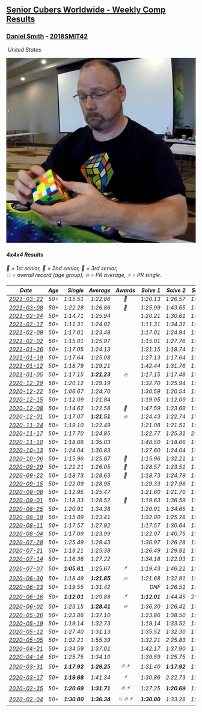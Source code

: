 <style>table {white-space: nowrap;}</style>
<link rel="stylesheet" type="text/css" href="/scw-comp/css/flags.css" />

## [Senior Cubers Worldwide - Weekly Comp Results](/scw-comp/results/)
### [Daniel Smith](README.md) - [2018SMIT42](https://www.worldcubeassociation.org/persons/2018SMIT42?event=444)

<i class="flag flag-US" />&nbsp;United States

![Daniel Smith](1570678334.png)

#### 4x4x4 Results

<span style="white-space: nowrap;">🥇 = 1st senior</span>, <span style="white-space: nowrap;">🥈 = 2nd senior</span>, <span style="white-space: nowrap;">🥉 = 3rd senior</span>, <span style="white-space: nowrap;">💥 = overall record (age group)</span>, <span style="white-space: nowrap;">🔥 = PR average</span>, <span style="white-space: nowrap;">⚡ = PR single</span>.

| Date | Age | Single | Average | Awards | Solve 1 | Solve 2 | Solve 3 | Solve 4 | Solve 5 | Video |
| :--: | :--: | --: | --: | :--: | --: | --: | --: | --: | --: | :-- |
| [2021-03-22](../../results/2021-03-22/444.md) | 50+ | 1:15.51 | 1:22.86 | 🥈 | 1:20.13 | 1:26.57 | 1:23.69 | 1:24.76 | 1:15.51 | [Desktop](https://www.facebook.com/events/2537500386546221/permalink/2547157865580473) / [Mobile](https://m.facebook.com/events/2537500386546221?view=permalink&id=2547157865580473) |
| [2021-03-08](../../results/2021-03-08/444.md) | 50+ | 1:22.28 | 1:26.86 | 🥈 | 1:25.99 | 1:43.65 | 1:22.28 | 1:24.92 | 1:29.67 | [Desktop](https://www.facebook.com/events/161142189072151/permalink/167603105092726) / [Mobile](https://m.facebook.com/events/161142189072151?view=permalink&id=167603105092726) |
| [2021-02-24](../../results/2021-02-24/444.md) | 50+ | 1:14.71 | 1:25.94 |  | 1:20.21 | 1:30.61 | 1:14.71 | 1:27.62 | 1:30.00 | [Desktop](https://www.facebook.com/events/256148192722702/permalink/263226612014860) / [Mobile](https://m.facebook.com/events/256148192722702?view=permalink&id=263226612014860) |
| [2021-02-17](../../results/2021-02-17/444.md) | 50+ | 1:11.31 | 1:24.02 |  | 1:11.31 | 1:34.32 | 1:19.09 | 1:18.64 | 1:53.16 | [Desktop](https://www.facebook.com/events/1341827372862028/permalink/1345375442507221) / [Mobile](https://m.facebook.com/events/1341827372862028?view=permalink&id=1345375442507221) |
| [2021-02-09](../../results/2021-02-09/444.md) | 50+ | 1:17.01 | 1:23.48 |  | 1:17.01 | 1:24.94 | 1:21.31 | 1:41.68 | 1:24.18 | [Desktop](https://www.facebook.com/events/1072787469872680/permalink/1076543652830395) / [Mobile](https://m.facebook.com/events/1072787469872680?view=permalink&id=1076543652830395) |
| [2021-02-02](../../results/2021-02-02/444.md) | 50+ | 1:15.01 | 1:25.97 |  | 1:15.01 | 1:27.76 | 1:23.00 | 1:27.14 | 1:28.40 | [Desktop](https://www.facebook.com/events/419241732746821/permalink/422245352446459) / [Mobile](https://m.facebook.com/events/419241732746821?view=permalink&id=422245352446459) |
| [2021-01-26](../../results/2021-01-26/444.md) | 50+ | 1:17.05 | 1:24.13 |  | 1:21.15 | 1:19.74 | 1:17.05 | 1:36.83 | 1:31.50 | [Desktop](https://www.facebook.com/events/886756952081472/permalink/890293608394473) / [Mobile](https://m.facebook.com/events/886756952081472?view=permalink&id=890293608394473) |
| [2021-01-19](../../results/2021-01-19/444.md) | 50+ | 1:17.64 | 1:25.08 |  | 1:27.13 | 1:17.64 | 1:18.42 | 1:29.68 | 1:31.74 | [Desktop](https://www.facebook.com/events/801984480354340/permalink/804871646732290) / [Mobile](https://m.facebook.com/events/801984480354340?view=permalink&id=804871646732290) |
| [2021-01-12](../../results/2021-01-12/444.md) | 50+ | 1:18.79 | 1:29.21 |  | 1:42.44 | 1:31.76 | 1:26.00 | 1:29.86 | 1:18.79 | [Desktop](https://www.facebook.com/events/412251730086008/permalink/415977633046751) / [Mobile](https://m.facebook.com/events/412251730086008?view=permalink&id=415977633046751) |
| [2021-01-05](../../results/2021-01-05/444.md) | 50+ | 1:17.15 | **1:21.23** | 🔥 | 1:17.15 | 1:17.48 | 1:23.91 | 1:23.35 | 1:22.87 | [Desktop](https://www.facebook.com/events/438895340619582/permalink/442903180218798) / [Mobile](https://m.facebook.com/events/438895340619582?view=permalink&id=442903180218798) |
| [2020-12-29](../../results/2020-12-29/444.md) | 50+ | 1:20.12 | 1:29.19 |  | 1:32.70 | 1:25.94 | 1:28.94 | 1:20.12 | DNF | [Desktop](https://www.facebook.com/events/1086076581855919/permalink/1089655764831334) / [Mobile](https://m.facebook.com/events/1086076581855919?view=permalink&id=1089655764831334) |
| [2020-12-22](../../results/2020-12-22/444.md) | 50+ | 1:06.67 | 1:24.70 |  | 1:30.59 | 1:20.54 | 1:06.67 | 1:33.26 | 1:22.97 | [Desktop](https://www.facebook.com/events/202563571576862/permalink/207989661034253) / [Mobile](https://m.facebook.com/events/202563571576862?view=permalink&id=207989661034253) |
| [2020-12-15](../../results/2020-12-15/444.md) | 50+ | 1:12.09 | 1:21.84 |  | 1:19.05 | 1:12.09 | 1:16.48 | 1:32.89 | 1:29.98 | [Desktop](https://www.facebook.com/events/380879093195746/permalink/384573952826260) / [Mobile](https://m.facebook.com/events/380879093195746?view=permalink&id=384573952826260) |
| [2020-12-08](../../results/2020-12-08/444.md) | 50+ | 1:14.62 | 1:22.58 | 🥉 | 1:47.59 | 1:23.69 | 1:25.63 | 1:14.62 | 1:18.42 | [Desktop](https://www.facebook.com/events/209111367450307/permalink/213390027022441) / [Mobile](https://m.facebook.com/events/209111367450307?view=permalink&id=213390027022441) |
| [2020-12-01](../../results/2020-12-01/444.md) | 50+ | 1:17.07 | **1:21.51** | 🔥 | 1:24.43 | 1:22.74 | 1:31.81 | 1:17.07 | 1:17.35 | [Desktop](https://www.facebook.com/events/1067911153659963/permalink/1072385919879153) / [Mobile](https://m.facebook.com/events/1067911153659963?view=permalink&id=1072385919879153) |
| [2020-11-24](../../results/2020-11-24/444.md) | 50+ | 1:19.10 | 1:22.49 |  | 1:21.08 | 1:21.51 | 1:19.10 | 1:31.26 | 1:24.88 | [Desktop](https://www.facebook.com/events/383885642947563/permalink/388199112516216) / [Mobile](https://m.facebook.com/events/383885642947563?view=permalink&id=388199112516216) |
| [2020-11-17](../../results/2020-11-17/444.md) | 50+ | 1:17.70 | 1:24.85 |  | 1:22.77 | 1:25.31 | 2:15.89 | 1:26.46 | 1:17.70 | [Desktop](https://www.facebook.com/events/385577379164063/permalink/389787758743025) / [Mobile](https://m.facebook.com/events/385577379164063?view=permalink&id=389787758743025) |
| [2020-11-10](../../results/2020-11-10/444.md) | 50+ | 1:18.66 | 1:35.03 |  | 1:48.50 | 1:18.66 | 1:30.19 | 1:37.31 | 1:37.60 | [Desktop](https://www.facebook.com/events/2956286364603224/permalink/2963678893863971) / [Mobile](https://m.facebook.com/events/2956286364603224?view=permalink&id=2963678893863971) |
| [2020-10-13](../../results/2020-10-13/444.md) | 50+ | 1:24.04 | 1:30.83 |  | 1:27.60 | 1:24.04 | 1:26.63 | 1:38.25 | 1:38.67 | [Desktop](https://www.facebook.com/events/746942356162446/permalink/751733412350007) / [Mobile](https://m.facebook.com/events/746942356162446?view=permalink&id=751733412350007) |
| [2020-10-06](../../results/2020-10-06/444.md) | 50+ | 1:15.96 | 1:25.87 | 🥉 | 1:15.96 | 1:32.21 | 1:24.99 | 1:47.24 | 1:20.42 | [Desktop](https://www.facebook.com/events/427181104911253/permalink/437238780572152) / [Mobile](https://m.facebook.com/events/427181104911253?view=permalink&id=437238780572152) |
| [2020-09-29](../../results/2020-09-29/444.md) | 50+ | 1:21.21 | 1:26.05 | 🥈 | 1:28.57 | 1:23.51 | 1:27.12 | 1:27.51 | 1:21.21 | [Desktop](https://www.facebook.com/events/427181104911253/permalink/431743861121644) / [Mobile](https://m.facebook.com/events/427181104911253?view=permalink&id=431743861121644) |
| [2020-09-22](../../results/2020-09-22/444.md) | 50+ | 1:18.73 | 1:28.63 | 🥉 | 1:18.73 | 1:24.79 | 1:27.12 | 1:41.60 | 1:33.99 | [Desktop](https://www.facebook.com/events/342541897161786/permalink/346735893409053) / [Mobile](https://m.facebook.com/events/342541897161786?view=permalink&id=346735893409053) |
| [2020-09-15](../../results/2020-09-15/444.md) | 50+ | 1:22.09 | 1:28.95 |  | 1:29.33 | 1:27.96 | 1:29.57 | 1:33.26 | 1:22.09 | [Desktop](https://www.facebook.com/events/655903882008117/permalink/661765348088637) / [Mobile](https://m.facebook.com/events/655903882008117?view=permalink&id=661765348088637) |
| [2020-09-08](../../results/2020-09-08/444.md) | 50+ | 1:12.95 | 1:25.47 |  | 1:21.60 | 1:21.70 | 1:12.95 | 1:43.77 | 1:33.11 | [Desktop](https://www.facebook.com/events/655903882008117/permalink/656010341997471) / [Mobile](https://m.facebook.com/events/655903882008117?view=permalink&id=656010341997471) |
| [2020-09-01](../../results/2020-09-01/444.md) | 50+ | 1:18.33 | 1:28.52 | 🥉 | 1:19.63 | 1:36.59 | 1:29.33 | 1:39.67 | 1:18.33 | [Desktop](https://www.facebook.com/events/987180995036806/permalink/992470331174539) / [Mobile](https://m.facebook.com/events/987180995036806?view=permalink&id=992470331174539) |
| [2020-08-25](../../results/2020-08-25/444.md) | 50+ | 1:20.91 | 1:34.38 |  | 1:20.91 | 1:34.65 | 1:38.07 | 1:30.41 | 1:40.41 | [Desktop](https://www.facebook.com/events/375269430142971/permalink/379899466346634) / [Mobile](https://m.facebook.com/events/375269430142971?view=permalink&id=379899466346634) |
| [2020-08-18](../../results/2020-08-18/444.md) | 50+ | 1:15.89 | 1:23.41 |  | 1:32.80 | 1:25.28 | 1:21.41 | 1:23.55 | 1:15.89 | [Desktop](https://www.facebook.com/events/3231806576868309/permalink/3252007768181523) / [Mobile](https://m.facebook.com/events/3231806576868309?view=permalink&id=3252007768181523) |
| [2020-08-11](../../results/2020-08-11/444.md) | 50+ | 1:17.57 | 1:27.92 |  | 1:17.57 | 1:30.64 | 1:26.65 | 1:30.76 | 1:26.46 | [Desktop](https://www.facebook.com/events/1112228215845470/permalink/1117137262021232) / [Mobile](https://m.facebook.com/events/1112228215845470?view=permalink&id=1117137262021232) |
| [2020-08-04](../../results/2020-08-04/444.md) | 50+ | 1:17.09 | 1:23.99 |  | 1:22.07 | 1:40.75 | 1:27.19 | 1:22.70 | 1:17.09 | [Desktop](https://www.facebook.com/events/770016233779888/permalink/775225113259000) / [Mobile](https://m.facebook.com/events/770016233779888?view=permalink&id=775225113259000) |
| [2020-07-28](../../results/2020-07-28/444.md) | 50+ | 1:25.49 | 1:28.43 |  | 1:30.97 | 1:26.28 | 1:29.14 | 1:25.49 | 1:29.86 | [Desktop](https://www.facebook.com/events/299658408049797/permalink/304803070868664) / [Mobile](https://m.facebook.com/events/299658408049797?view=permalink&id=304803070868664) |
| [2020-07-21](../../results/2020-07-21/444.md) | 50+ | 1:19.21 | 1:25.38 |  | 1:26.49 | 1:29.91 | 1:27.68 | 1:19.21 | 1:21.96 | [Desktop](https://www.facebook.com/events/3081159145282455/permalink/3097459720319064) / [Mobile](https://m.facebook.com/events/3081159145282455?view=permalink&id=3097459720319064) |
| [2020-07-14](../../results/2020-07-14/444.md) | 50+ | 1:16.36 | 1:27.22 |  | 1:34.18 | 1:22.93 | 1:38.37 | 1:24.55 | 1:16.36 | [Desktop](https://www.facebook.com/events/2729568740635198/permalink/2734110893514316) / [Mobile](https://m.facebook.com/events/2729568740635198?view=permalink&id=2734110893514316) |
| [2020-07-07](../../results/2020-07-07/444.md) | 50+ | **1:05.61** | 1:25.67 | ⚡ | 1:19.43 | 1:46.21 | 1:29.95 | 1:27.63 | **1:05.61** | [Desktop](https://www.facebook.com/events/307625317040136/permalink/311930559942945) / [Mobile](https://m.facebook.com/events/307625317040136?view=permalink&id=311930559942945) |
| [2020-06-30](../../results/2020-06-30/444.md) | 50+ | 1:18.49 | **1:21.85** | 🔥 | 1:21.68 | 1:32.91 | 1:18.49 | 1:25.28 | 1:18.60 | [Desktop](https://www.facebook.com/events/284746466306313/permalink/289286089185684) / [Mobile](https://m.facebook.com/events/284746466306313?view=permalink&id=289286089185684) |
| [2020-06-23](../../results/2020-06-23/444.md) | 50+ | 1:19.55 | 1:31.42 |  | DNF | 1:26.51 | 1:19.55 | 1:34.01 | 1:33.75 | [Desktop](https://www.facebook.com/events/268636114456043/permalink/281908189795502) / [Mobile](https://m.facebook.com/events/268636114456043?view=permalink&id=281908189795502) |
| [2020-06-16](../../results/2020-06-16/444.md) | 50+ | **1:12.01** | 1:29.88 | ⚡ | **1:12.01** | 1:44.45 | 2:05.62 | 1:19.71 | 1:25.47 | [Desktop](https://www.facebook.com/events/256188575607890/permalink/260576965169051) / [Mobile](https://m.facebook.com/events/256188575607890?view=permalink&id=260576965169051) |
| [2020-06-02](../../results/2020-06-02/444.md) | 50+ | 1:23.15 | **1:28.41** | 🔥 | 1:36.30 | 1:26.41 | 1:23.15 | 1:35.64 | 1:23.19 | [Desktop](https://www.facebook.com/events/573401076937046/permalink/578239283119892) / [Mobile](https://m.facebook.com/events/573401076937046?view=permalink&id=578239283119892) |
| [2020-05-26](../../results/2020-05-26/444.md) | 50+ | 1:23.86 | 1:37.10 |  | 1:23.86 | 1:38.50 | 1:44.99 | 1:50.58 | 1:27.80 | [Desktop](https://www.facebook.com/events/637852836799991/permalink/641464449772163) / [Mobile](https://m.facebook.com/events/637852836799991?view=permalink&id=641464449772163) |
| [2020-05-19](../../results/2020-05-19/444.md) | 50+ | 1:19.14 | 1:32.73 |  | 1:19.14 | 1:33.52 | 1:38.56 | 1:26.12 | 1:46.02 | [Desktop](https://www.facebook.com/events/201300894172579/permalink/204240630545272) / [Mobile](https://m.facebook.com/events/201300894172579?view=permalink&id=204240630545272) |
| [2020-05-12](../../results/2020-05-12/444.md) | 50+ | 1:27.40 | 1:31.13 |  | 1:35.52 | 1:32.30 | 1:27.40 | 1:29.10 | 1:31.99 | [Desktop](https://www.facebook.com/events/276138643524223/permalink/279669073171180) / [Mobile](https://m.facebook.com/events/276138643524223?view=permalink&id=279669073171180) |
| [2020-05-05](../../results/2020-05-05/444.md) | 50+ | 1:32.21 | 1:55.39 |  | 1:32.21 | 2:25.83 | 1:47.76 | 1:32.58 | DNF | [Desktop](https://www.facebook.com/events/557526585195168/permalink/562120181402475) / [Mobile](https://m.facebook.com/events/557526585195168?view=permalink&id=562120181402475) |
| [2020-04-21](../../results/2020-04-21/444.md) | 50+ | 1:34.59 | 1:37.01 |  | 1:42.17 | 1:37.90 | 1:34.59 | 1:37.68 | 1:35.44 | [Desktop](https://www.facebook.com/events/538096063773916/permalink/542802749969914) / [Mobile](https://m.facebook.com/events/538096063773916?view=permalink&id=542802749969914) |
| [2020-04-14](../../results/2020-04-14/444.md) | 50+ | 1:25.75 | 1:34.10 |  | 1:39.59 | 1:25.75 | 1:29.21 | 1:37.85 | 1:35.23 | [Desktop](https://www.facebook.com/events/1400953806773430/permalink/1405757922959685) / [Mobile](https://m.facebook.com/events/1400953806773430?view=permalink&id=1405757922959685) |
| [2020-03-31](../../results/2020-03-31/444.md) | 50+ | **1:17.92** | **1:29.25** | 🔥 ⚡ | 1:31.40 | **1:17.92** | 1:22.26 | 1:34.10 | 1:35.71 | [Desktop](https://www.facebook.com/events/269276700734640/permalink/272645773731066) / [Mobile](https://m.facebook.com/events/269276700734640?view=permalink&id=272645773731066) |
| [2020-03-17](../../results/2020-03-17/444.md) | 50+ | **1:19.68** | 1:41.34 | ⚡ | 1:30.86 | 2:22.73 | 1:40.48 | **1:19.68** | 1:52.69 | [Desktop](https://www.facebook.com/events/211732526904866/permalink/215124999898952) / [Mobile](https://m.facebook.com/events/211732526904866?view=permalink&id=215124999898952) |
| [2020-02-25](../../results/2020-02-25/444.md) | 50+ | **1:20.69** | **1:31.71** | 🔥 ⚡ | 1:27.25 | **1:20.69** | 1:32.35 | 1:42.55 | 1:35.53 | [Desktop](https://www.facebook.com/events/805797596592397/permalink/806362596535897) / [Mobile](https://m.facebook.com/events/805797596592397?view=permalink&id=806362596535897) |
| [2020-02-04](../../results/2020-02-04/444.md) | 50+ | **1:30.80** | **1:36.34** | 💥 🔥 ⚡ | **1:30.80** | 1:33.28 | 1:44.93 | DNS | DNS | [Desktop](https://www.facebook.com/groups/1604105099735401/permalink/2137188879760351) / [Mobile](https://m.facebook.com/groups/1604105099735401?view=permalink&id=2137188879760351) |


<!-- Global site tag (gtag.js) - Google Analytics -->
<script async src="https://www.googletagmanager.com/gtag/js?id=UA-86348435-3"></script>
<script>window.dataLayer = window.dataLayer || []; function gtag() {dataLayer.push(arguments);} gtag('js', new Date()); gtag('config', 'UA-86348435-3');</script>
